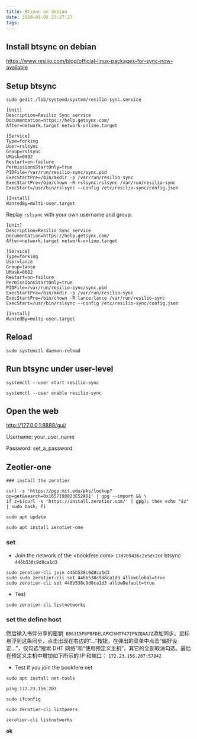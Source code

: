 ```yaml
---
title: Btsync on debian
date: 2018-01-05 23:27:27
tags:
---
```


## Install btsync on debian

<https://www.resilio.com/blog/official-linux-packages-for-sync-now-available>

## Setup btsync

`sudo gedit /lib/systemd/system/resilio-sync.service `

```
[Unit]
Description=Resilio Sync service
Documentation=https://help.getsync.com/
After=network.target network-online.target

[Service]
Type=forking
User=rslsync
Group=rslsync
UMask=0002
Restart=on-failure
PermissionsStartOnly=true
PIDFile=/var/run/resilio-sync/sync.pid
ExecStartPre=/bin/mkdir -p /var/run/resilio-sync
ExecStartPre=/bin/chown -R rslsync:rslsync /var/run/resilio-sync
ExecStart=/usr/bin/rslsync --config /etc/resilio-sync/config.json

[Install]
WantedBy=multi-user.target
```

Replay `rslsync` with your own username and group.

```
[Unit]
Description=Resilio Sync service
Documentation=https://help.getsync.com/
After=network.target network-online.target

[Service]
Type=forking
User=lance
Group=lance
UMask=0002
Restart=on-failure
PermissionsStartOnly=true
PIDFile=/var/run/resilio-sync/sync.pid
ExecStartPre=/bin/mkdir -p /var/run/resilio-sync
ExecStartPre=/bin/chown -R lance:lance /var/run/resilio-sync
ExecStart=/usr/bin/rslsync --config /etc/resilio-sync/config.json

[Install]
WantedBy=multi-user.target
```
## Reload 

`sudo systemctl daemon-reload`


## Run btsync under user-level

`systemctl --user start resilio-sync`

`systemctl --user enable resilio-sync`

## Open the web
<http://127.0.0.1:8888/gui/>

Username: your_user_name

Password: set_a_password

## Zeotier-one

```
### install the zerotier

curl -s 'https://pgp.mit.edu/pks/lookup?op=get&search=0x1657198823E52A61' | gpg --import && \
if z=$(curl -s 'https://install.zerotier.com/' | gpg); then echo "$z" | sudo bash; fi

```
`sudo apt update`

`sudo apt install zerotier-one`

### set
* Join the network of the <bookfere.com>  `17d709436c2e5dc2`or btsync `446b538c9d8ca1d3` 
```
sudo zerotier-cli join 446b538c9d8ca1d3
sudo sudo zerotier-cli set 446b538c9d8ca1d3 allowGlobal=true
sudo zerotier-cli set 446b538c9d8ca1d3 allowDefault=true
```
* Test

`sudo zerotier-cli listnetworks`

### set the define host

然后输入书伴分享的密钥` BB63I5PBPBFDELAPXI6NTF47IPNZQAAJZ`添加同步。鼠标悬浮到这条同步，点击出现在右边的“…”按钮，在弹出的菜单中点击“偏好设定…”，仅勾选“搜索 DHT 网络”和“使用预定义主机”，其它的全部取消勾选。最后在预定义主机中增加如下所示的 IP 和端口：
`172.23.156.207:57842`

* Test if you join the bookfere net

`sudo apt install net-tools`

`ping 172.23.156.207`

`sudo ifconfig`

`sudo zerotier-cli listpeers`

`zerotier-cli listnetworks`


**ok**





